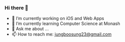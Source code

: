 ### Hi there 👋

- 🔭 I’m currently working on iOS and Web Apps
- 🌱 I’m currently learning Computer Science at Monash
- 💬 Ask me about ...
- 📫 How to reach me: jungboosung23@gmail.com
<!--
**boosungjung/boosungjung** is a ✨ _special_ ✨ repository because its `README.md` (this file) appears on your GitHub profile.

Here are some ideas to get you started:

- 🔭 I’m currently working on ...
- 🌱 I’m currently learning ...
- 👯 I’m looking to collaborate on ...
- 🤔 I’m looking for help with ...
- 💬 Ask me about ...
- 📫 How to reach me: ...
- ⚡ Fun fact: ...
-->
